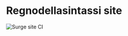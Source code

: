 # Regnodellasintassi site
![Surge site CI](https://github.com/HiemSword/regnodellasintassi-site/workflows/Jekyll%20site%20CI/badge.svg)


